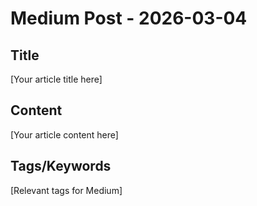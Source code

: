 # Medium Post - 2026-03-04

## Title
[Your article title here]

## Content
[Your article content here]

## Tags/Keywords
[Relevant tags for Medium]

